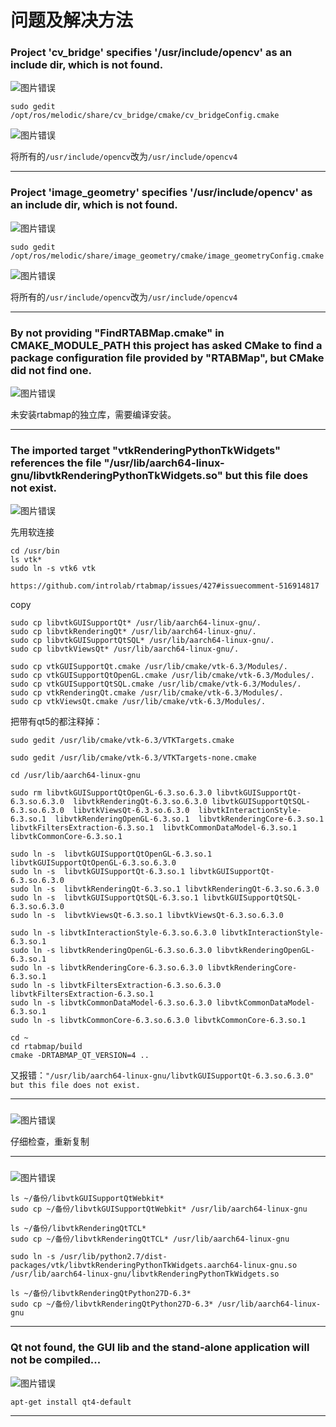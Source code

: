 # 问题及解决方法

### Project 'cv_bridge' specifies '/usr/include/opencv' as an include dir,  which is not found.

![图片错误](error_catkinMake_opencv.png)

```
sudo gedit /opt/ros/melodic/share/cv_bridge/cmake/cv_bridgeConfig.cmake
```

![图片错误](debug_catkinMake_opencv.png)

将所有的`/usr/include/opencv`改为`/usr/include/opencv4`

---

### Project 'image_geometry' specifies '/usr/include/opencv' as an include dir, which is not found.

![图片错误](error_catkinMake_opencv_2.png)

```
sudo gedit /opt/ros/melodic/share/image_geometry/cmake/image_geometryConfig.cmake
```

![图片错误](debug_opencv_2.png)

将所有的`/usr/include/opencv`改为`/usr/include/opencv4`


---

### By not providing "FindRTABMap.cmake" in CMAKE_MODULE_PATH this project has asked CMake to find a package configuration file provided by "RTABMap", but CMake did not find one.

![图片错误](error_catkinMake_rtabmap.png)

未安装rtabmap的独立库，需要编译安装。


---

### The imported target "vtkRenderingPythonTkWidgets" references the file   "/usr/lib/aarch64-linux-gnu/libvtkRenderingPythonTkWidgets.so" but this file does not exist.

![图片错误](error_rtabmap_vtkRenderingPythonTkWidgets.png)

先用软连接

```
cd /usr/bin
ls vtk*
sudo ln -s vtk6 vtk

```

```
https://github.com/introlab/rtabmap/issues/427#issuecomment-516914817
```

copy
```
sudo cp libvtkGUISupportQt* /usr/lib/aarch64-linux-gnu/.
sudo cp libvtkRenderingQt* /usr/lib/aarch64-linux-gnu/.
sudo cp libvtkGUISupportQtSQL* /usr/lib/aarch64-linux-gnu/.
sudo cp libvtkViewsQt* /usr/lib/aarch64-linux-gnu/.

sudo cp vtkGUISupportQt.cmake /usr/lib/cmake/vtk-6.3/Modules/.
sudo cp vtkGUISupportQtOpenGL.cmake /usr/lib/cmake/vtk-6.3/Modules/.
sudo cp vtkGUISupportQtSQL.cmake /usr/lib/cmake/vtk-6.3/Modules/. 
sudo cp vtkRenderingQt.cmake /usr/lib/cmake/vtk-6.3/Modules/.
sudo cp vtkViewsQt.cmake /usr/lib/cmake/vtk-6.3/Modules/.
```

把带有qt5的都注释掉：
```
sudo gedit /usr/lib/cmake/vtk-6.3/VTKTargets.cmake

sudo gedit /usr/lib/cmake/vtk-6.3/VTKTargets-none.cmake
```


```
cd /usr/lib/aarch64-linux-gnu

sudo rm libvtkGUISupportQtOpenGL-6.3.so.6.3.0 libvtkGUISupportQt-6.3.so.6.3.0  libvtkRenderingQt-6.3.so.6.3.0 libvtkGUISupportQtSQL-6.3.so.6.3.0  libvtkViewsQt-6.3.so.6.3.0  libvtkInteractionStyle-6.3.so.1  libvtkRenderingOpenGL-6.3.so.1  libvtkRenderingCore-6.3.so.1 libvtkFiltersExtraction-6.3.so.1  libvtkCommonDataModel-6.3.so.1 libvtkCommonCore-6.3.so.1
```

```
sudo ln -s  libvtkGUISupportQtOpenGL-6.3.so.1 libvtkGUISupportQtOpenGL-6.3.so.6.3.0
sudo ln -s  libvtkGUISupportQt-6.3.so.1 libvtkGUISupportQt-6.3.so.6.3.0
sudo ln -s  libvtkRenderingQt-6.3.so.1 libvtkRenderingQt-6.3.so.6.3.0
sudo ln -s  libvtkGUISupportQtSQL-6.3.so.1 libvtkGUISupportQtSQL-6.3.so.6.3.0
sudo ln -s  libvtkViewsQt-6.3.so.1 libvtkViewsQt-6.3.so.6.3.0

sudo ln -s libvtkInteractionStyle-6.3.so.6.3.0 libvtkInteractionStyle-6.3.so.1
sudo ln -s libvtkRenderingOpenGL-6.3.so.6.3.0 libvtkRenderingOpenGL-6.3.so.1 
sudo ln -s libvtkRenderingCore-6.3.so.6.3.0 libvtkRenderingCore-6.3.so.1
sudo ln -s libvtkFiltersExtraction-6.3.so.6.3.0 libvtkFiltersExtraction-6.3.so.1
sudo ln -s libvtkCommonDataModel-6.3.so.6.3.0 libvtkCommonDataModel-6.3.so.1
sudo ln -s libvtkCommonCore-6.3.so.6.3.0 libvtkCommonCore-6.3.so.1
```


```
cd ~
cd rtabmap/build
cmake -DRTABMAP_QT_VERSION=4 ..
```

又报错：`"/usr/lib/aarch64-linux-gnu/libvtkGUISupportQt-6.3.so.6.3.0" but this file does not exist. `

---


### 

![图片错误](error_rtabmap_cmake.png)

仔细检查，重新复制

---

### 

![图片错误](error_rtabmap_cmake_2.png)

```
ls ~/备份/libvtkGUISupportQtWebkit*
sudo cp ~/备份/libvtkGUISupportQtWebkit* /usr/lib/aarch64-linux-gnu

```

```
ls ~/备份/libvtkRenderingQtTCL*
sudo cp ~/备份/libvtkRenderingQtTCL* /usr/lib/aarch64-linux-gnu
```

```
sudo ln -s /usr/lib/python2.7/dist-packages/vtk/libvtkRenderingPythonTkWidgets.aarch64-linux-gnu.so /usr/lib/aarch64-linux-gnu/libvtkRenderingPythonTkWidgets.so
```

```
ls ~/备份/libvtkRenderingQtPython27D-6.3*
sudo cp ~/备份/libvtkRenderingQtPython27D-6.3* /usr/lib/aarch64-linux-gnu
```

---

### Qt not found, the GUI lib and the stand-alone application will not be compiled...

![图片错误](.png)


```
apt-get install qt4-default
```

---
